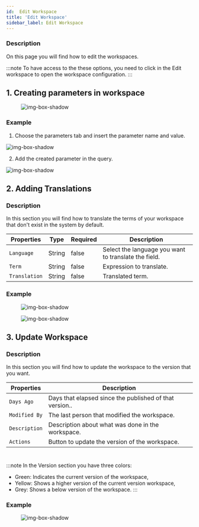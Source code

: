 ```yaml
---
id:  Edit Workspace
title: 'Edit Workspace'
sidebar_label: Edit Workspace
---
```


### Description

On this page you will find how to edit the workspaces.

:::note
To have access to the these options, you need to click in the Edit workspace to open the workspace configuration.
:::

## 1. Creating parameters in workspace 


<figure>

![img-box-shadow](/img/craft/workspace/edit-workspace.png)
</figure>

### Example

1. Choose the parameters tab and insert the parameter name and value.

![img-box-shadow](/img/craft/workspace/parameter.png)

2. Add the created parameter in the query.

![img-box-shadow](/img/craft/workspace/usingParameter.png)


## 2. Adding Translations

### Description

In this section you will find how to translate the terms of your workspace that don't exist in the system by default.

<table className="custom-table">
    <thead> 
        <tr>
            <th>Properties</th>
            <th>Type</th>
            <th>Required</th>
            <th>Description</th>
        </tr>
    </thead>
    <tbody>
        <tr className="selected">
            <td><code>Language</code></td>
            <td>String</td>
            <td>false</td>
            <td>Select the language you want to translate the field.</td> 
        </tr>
        <tr className="selected">
            <td><code>Term</code></td>
            <td>String</td>
            <td>false</td>
            <td>Expression to translate.</td> 
        </tr>
        <tr className="selected">
            <td><code>Translation</code></td>
            <td>String</td>
            <td>false</td>
            <td>Translated term.</td> 
        </tr>
    </tbody>
</table>

### Example

<figure>

![img-box-shadow](/img/craft/workspace/Translation.png)
</figure>

<figure>

![img-box-shadow](/img/craft/workspace/Translation-example.png)
</figure>


## 3. Update Workspace

### Description

In this section you will find how to update the workspace to the version that you want.

<table className="custom-table">
    <thead> 
        <tr>
            <th>Properties</th>
            <th>Description</th>
        </tr>
    </thead>
    <tbody>
        <tr className="selected">
            <td><code>Days Ago</code></td>
            <td>Days that elapsed since the published of that version..</td> 
        </tr>
        <tr className="selected">
            <td><code>Modified By</code></td>
            <td>The last person that modified the workspace.</td> 
        </tr>
        <tr className="selected">
            <td><code>Description</code></td>
            <td>Description about what was done in the workspace.</td> 
        </tr>
         <tr className="selected">
            <td><code>Actions</code></td>
            <td>Button to update the version of the workspace.</td> 
        </tr>
    </tbody>
</table>

#

:::note
In the Version section you have three colors: 

- Green: Indicates the current version of the workspace, 
- Yellow: Shows a higher version of the current version workspace, 
- Grey: Shows a below version of the workspace.
:::

### Example

<figure>


![img-box-shadow](/img/craft/workspace/About-example.png)
</figure>


